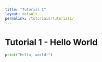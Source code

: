 ```yaml
---
title: "Tutorial 1"
layout: default
permalink: /tutoriais/tutorial1/
---
```


# Tutorial 1 - Hello World

```python
print("Hello, world!")
